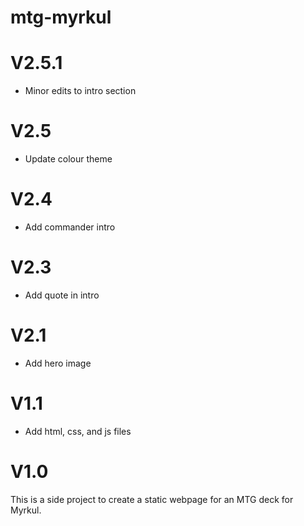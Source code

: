 # mtg-myrkul
<h1>V2.5.1</h1>
<ul>
<li> Minor edits to intro section
</li>
</ul>

<h1>V2.5</h1>
<ul>
<li> Update colour theme
</li>
</ul>

<h1>V2.4</h1>
<ul>
<li> Add commander intro
</li>
</ul>

<h1>V2.3</h1>
<ul>
<li> Add quote in intro
</li>
</ul>

<h1>V2.1</h1>
<ul>
<li> Add hero image
</li>
</ul>

<h1>V1.1</h1>
<ul>
<li> Add html, css, and js files
</li>
</ul>

<h1>V1.0</h1>
This is a side project to create a static webpage for an MTG deck for Myrkul. 